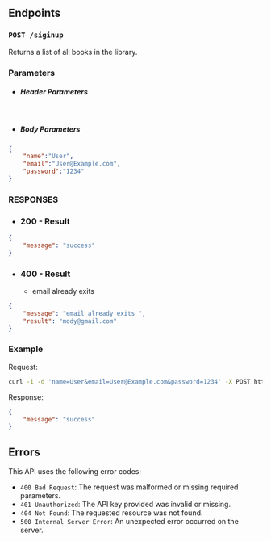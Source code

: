 ## Endpoints

### `POST /siginup`

Returns a list of all books in the library.

### Parameters
- ##### Header Parameters
``` 


```
- ##### Body Parameters
``` Json
{
    "name":"User",
    "email":"User@Example.com",
    "password":"1234"
}
```

### RESPONSES

- ### 200 - Result
``` Json
{
    "message": "success"
}
```
- ### 400 - Result
	- email already exits
``` Json
{
    "message": "email already exits ",
    "result": "mody@gmail.com"
}
```

### Example

Request:

``` bash
curl -i -d 'name=User&email=User@Example.com&password=1234' -X POST http://localhost:9000/parent/siginup
```

Response:

```json
{
    "message": "success"
}
```

## Errors

This API uses the following error codes:

- `400 Bad Request`: The request was malformed or missing required parameters.
- `401 Unauthorized`: The API key provided was invalid or missing.
- `404 Not Found`: The requested resource was not found.
- `500 Internal Server Error`: An unexpected error occurred on the server.